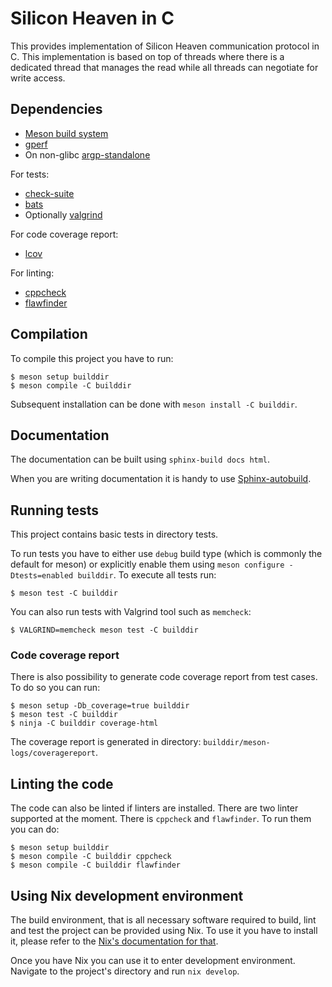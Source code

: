 # Silicon Heaven in C

This provides implementation of Silicon Heaven communication protocol in C. This
implementation is based on top of threads where there is a dedicated thread that
manages the read while all threads can negotiate for write access.

## Dependencies

* [Meson build system](https://mesonbuild.com/)
* [gperf](https://www.gnu.org/software/gperf)
* On non-glibc [argp-standalone](http://www.lysator.liu.se/~nisse/misc)

For tests:

* [check-suite](https://gitlab.com/Cynerd/check-suite)
* [bats](https://bats-core.readthedocs.io/en/stable/index.html)
* Optionally [valgrind](http://www.valgrind.org)

For code coverage report:

* [lcov](http://ltp.sourceforge.net/coverage/lcov.php)

For linting:

* [cppcheck](https://github.com/danmar/cppcheck)
* [flawfinder](https://dwheeler.com/flawfinder/)


## Compilation

To compile this project you have to run:

```console
$ meson setup builddir
$ meson compile -C builddir
```

Subsequent installation can be done with `meson install -C builddir`.

## Documentation

The documentation can be built using `sphinx-build docs html`.

When you are writing documentation it is handy to use
[Sphinx-autobuild](https://pypi.org/project/sphinx-autobuild/).


## Running tests

This project contains basic tests in directory tests.

To run tests you have to either use `debug` build type (which is commonly the
default for meson) or explicitly enable them using `meson configure
-Dtests=enabled builddir`. To execute all tests run:

```console
$ meson test -C builddir
```

You can also run tests with Valgrind tool such as `memcheck`:

```console
$ VALGRIND=memcheck meson test -C builddir
```

### Code coverage report

There is also possibility to generate code coverage report from test cases. To
do so you can run:

```console
$ meson setup -Db_coverage=true builddir
$ meson test -C builddir
$ ninja -C builddir coverage-html
```

The coverage report is generated in directory:
`builddir/meson-logs/coveragereport`.

## Linting the code

The code can also be linted if linters are installed. There are two linter
supported at the moment. There is `cppcheck` and `flawfinder`. To run them you
can do:

```console
$ meson setup builddir
$ meson compile -C builddir cppcheck
$ meson compile -C builddir flawfinder
```

## Using Nix development environment

The build environment, that is all necessary software required to build, lint
and test the project can be provided using Nix. To use it you have to install
it, please refer to the [Nix's documentation for
that](https://nixos.org/download.html).

Once you have Nix you can use it to enter development environment. Navigate to
the project's directory and run `nix develop`.
